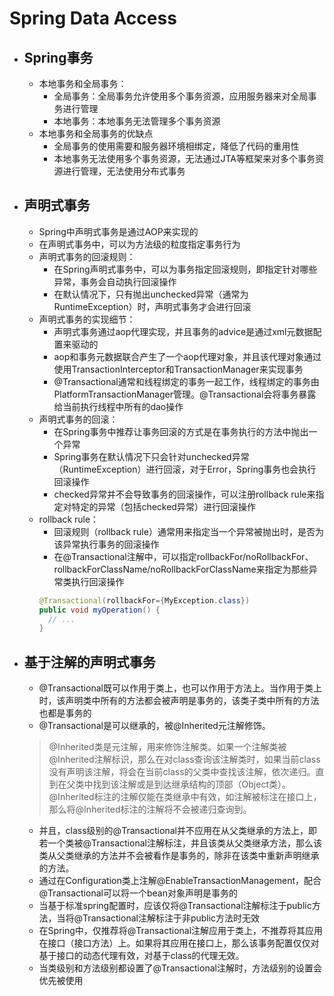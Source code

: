 # Spring Data Access
- ## Spring事务
  - 本地事务和全局事务：
    - 全局事务：全局事务允许使用多个事务资源，应用服务器来对全局事务进行管理
    - 本地事务：本地事务无法管理多个事务资源
  - 本地事务和全局事务的优缺点
    - 全局事务的使用需要和服务器环境相绑定，降低了代码的重用性
    - 本地事务无法使用多个事务资源，无法通过JTA等框架来对多个事务资源进行管理，无法使用分布式事务
- ## 声明式事务
  - Spring中声明式事务是通过AOP来实现的
  - 在声明式事务中，可以为方法级的粒度指定事务行为
  - 声明式事务的回滚规则：
    - 在Spring声明式事务中，可以为事务指定回滚规则，即指定针对哪些异常，事务会自动执行回滚操作
    - 在默认情况下，只有抛出unchecked异常（通常为RuntimeException）时，声明式事务才会进行回滚
  - 声明式事务的实现细节：
    - 声明式事务通过aop代理实现，并且事务的advice是通过xml元数据配置来驱动的
    - aop和事务元数据联合产生了一个aop代理对象，并且该代理对象通过使用TransactionInterceptor和TransactionManager来实现事务
    - @Transactional通常和线程绑定的事务一起工作，线程绑定的事务由PlatformTransactionManager管理。@Transactional会将事务暴露给当前执行线程中所有的dao操作
  - 声明式事务的回滚：
    - 在Spring事务中推荐让事务回滚的方式是在事务执行的方法中抛出一个异常
    - Spring事务在默认情况下只会针对unchecked异常（RuntimeException）进行回滚，对于Error，Spring事务也会执行回滚操作
    - checked异常并不会导致事务的回滚操作，可以注册rollback rule来指定对特定的异常（包括checked异常）进行回滚操作
  - rollback rule：
    - 回滚规则（rollback rule）通常用来指定当一个异常被抛出时，是否为该异常执行事务的回滚操作
    - 在@Transactional注解中，可以指定rollbackFor/noRollbackFor、rollbackForClassName/noRollbackForClassName来指定为那些异常类执行回滚操作
    ```java
    @Transactional(rollbackFor={MyException.class})
    public void myOperation() {
      // ...
    }
    ```
- ## 基于注解的声明式事务
  - @Transactional既可以作用于类上，也可以作用于方法上。当作用于类上时，该声明类中所有的方法都会被声明是事务的，该类子类中所有的方法也都是事务的
  - @Transactional是可以继承的，被@Inherited元注解修饰。
  >@Inherited类是元注解，用来修饰注解类。如果一个注解类被@Inherited注解标识，那么在对class查询该注解类时，如果当前class没有声明该注解，将会在当前class的父类中查找该注解，依次递归。直到在父类中找到该注解或是到达继承结构的顶部（Object类）。@Inherited标注的注解仅能在类继承中有效，如注解被标注在接口上，那么将@Inherited标注的注解将不会被递归查询到。
  - 并且，class级别的@Transactional并不应用在从父类继承的方法上，即若一个类被@Transactional注解标注，并且该类从父类继承方法，那么该类从父类继承的方法并不会被看作是事务的，除非在该类中重新声明继承的方法。
  - 通过在Configuration类上注解@EnableTransactionManagement，配合@Transactional可以将一个bean对象声明是事务的
  - 当基于标准spring配置时，应该仅将@Transactional注解标注于public方法，当将@Transactional注解标注于非public方法时无效
  - 在Spring中，仅推荐将@Transactional注解应用于类上，不推荐将其应用在接口（接口方法）上。如果将其应用在接口上，那么该事务配置仅仅对基于接口的动态代理有效，对基于class的代理无效。
  - 当类级别和方法级别都设置了@Transactional注解时，方法级别的设置会优先被使用
